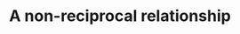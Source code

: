 ---
pid: LLG196
title: A non-reciprocal relationship
location_transcription: Moving around, placed around different monuments around the
  city.
zipcode: '19118'
outside_phl: 
neighborhood: Chestnut Hill
age: '16'
age_range: 13-19
instagram: 
image_file_name: LLG_196.jpg
proposal_transcription: |-
  <— Statue/Monument enclosed in structure


  <—window looking in (on exterior)
  mirror looking out (interior)
     > like at Continental
topic: Art
topic_summary: '0'
type: Interactive
keywords_other: 
credit: Sam Webber
image_labels: 
twitter: 
facebook: 
permalink: "/monuments/llg196/"
layout: item-page
---
